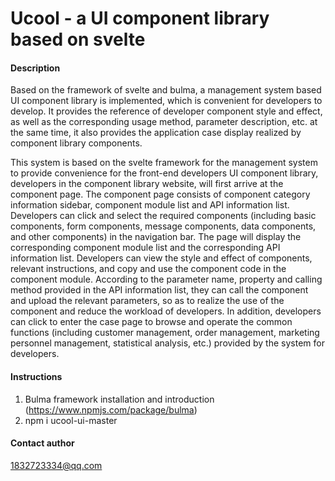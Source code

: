 # Ucool - a UI component library based on svelte

#### Description
Based on the framework of svelte and bulma, a management system based UI component library is implemented, which is convenient for developers to develop. It provides the reference of developer component style and effect, as well as the corresponding usage method, parameter description, etc. at the same time, it also provides the application case display realized by component library components.

This system is based on the svelte framework for the management system to provide convenience for the front-end developers UI component library, developers in the component library website, will first arrive at the component page. The component page consists of component category information sidebar, component module list and API information list. Developers can click and select the required components (including basic components, form components, message components, data components, and other components) in the navigation bar. The page will display the corresponding component module list and the corresponding API information list. Developers can view the style and effect of components, relevant instructions, and copy and use the component code in the component module. According to the parameter name, property and calling method provided in the API information list, they can call the component and upload the relevant parameters, so as to realize the use of the component and reduce the workload of developers. In addition, developers can click to enter the case page to browse and operate the common functions (including customer management, order management, marketing personnel management, statistical analysis, etc.) provided by the system for developers.


#### Instructions

1. Bulma framework installation and introduction (https://www.npmjs.com/package/bulma)
2. npm i ucool-ui-master

#### Contact author
1832723334@qq.com
